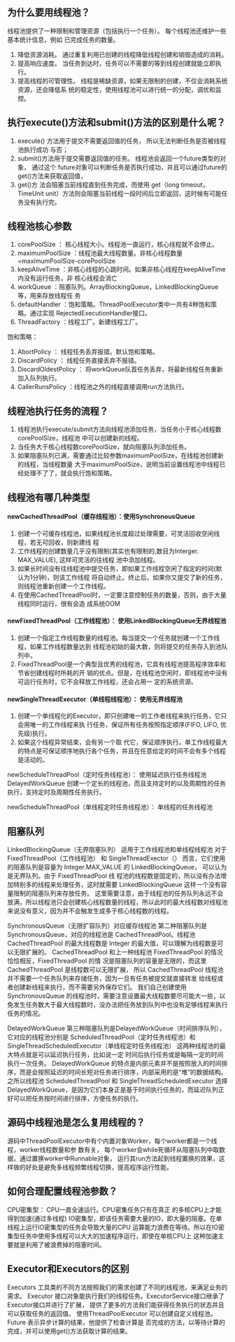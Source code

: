 ## 为什么要用线程池？
线程池提供了一种限制和管理资源（包括执行一个任务）。 每个线程池还维护一些基本统计信息，例如 已完成任务的数量。
1. 降低资源消耗。 通过重复利用已创建的线程降低线程创建和销毁造成的消耗。
2. 提高响应速度。 当任务到达时，任务可以不需要的等到线程创建就能立即执行。
3. 提高线程的可管理性。 线程是稀缺资源，如果无限制的创建，不仅会消耗系统资源，还会降低系 统的稳定性，使用线程池可以进行统一的分配，调优和监控。

## 执行execute()方法和submit()方法的区别是什么呢？
1. execute() 方法用于提交不需要返回值的任务， 所以无法判断任务是否被线程池执行成功 与否；
2. submit()方法用于提交需要返回值的任务。 线程池会返回一个future类型的对象， 通过这个 future对象可以判断任务是否执行成功，并且可以通过future的get()方法来获取返回值，
3. get()方 法会阻塞当前线程直到任务完成，而使用 get（long timeout，TimeUnit unit）方法则会阻塞当前线程一段时间后立即返回，这时候有可能任务没有执行完。

## 线程池核心参数
1. corePoolSize ： 核心线程大小。线程池一直运行，核心线程就不会停止。
2. maximumPoolSize ：线程池最大线程数量。非核心线程数量=maximumPoolSize-corePoolSize
3. keepAliveTime ：非核心线程的心跳时间。如果非核心线程在keepAliveTime内没有运行任务，非 核心线程会消亡
4. workQueue ：阻塞队列。ArrayBlockingQueue，LinkedBlockingQueue等，用来存放线程任 务
5. defaultHandler ：饱和策略。ThreadPoolExecutor类中一共有4种饱和策略。通过实现 RejectedExecutionHandler接口。
6. ThreadFactory ：线程工厂。新建线程工厂。

饱和策略：
1. AbortPolicy ： 线程任务丢弃报错。默认饱和策略。
2. DiscardPolicy ： 线程任务直接丢弃不报错。
3. DiscardOldestPolicy ： 将workQueue队首任务丢弃，将最新线程任务重新加入队列执行。
4. CallerRunsPolicy ：线程池之外的线程直接调用run方法执行。

## 线程池执行任务的流程？
1. 线程池执行execute/submit方法向线程池添加任务，当任务小于核心线程数corePoolSize，线程池 中可以创建新的线程。
2. 当任务大于核心线程数corePoolSize，就向阻塞队列添加任务。
3. 如果阻塞队列已满，需要通过比较参数maximumPoolSize，在线程池创建新的线程，当线程数量 大于maximumPoolSize，说明当前设置线程池中线程已经处理不了了，就会执行饱和策略。

## 线程池有哪几种类型
#### newCachedThreadPool（缓存线程池）：使用SynchronousQueue
1. 创建一个可缓存线程池，如果线程池长度超过处理需要，可灵活回收空闲线程，若无可回收，则新建线 程
2. 工作线程的创建数量几乎没有限制(其实也有限制的,数目为Interger. MAX_VALUE), 这样可灵活的往线程 池中添加线程。
3. 如果长时间没有往线程池中提交任务，即如果工作线程空闲了指定的时间(默认为1分钟)，则该工作线程 将自动终止。终止后，如果你又提交了新的任务，则线程池重新创建一个工作线程。
4. 在使用CachedThreadPool时，一定要注意控制任务的数量，否则，由于大量线程同时运行，很有会造 成系统OOM

#### newFixedThreadPool（工作线程池）： 使用LinkedBlockingQueue无界线程池
1. 创建一个指定工作线程数量的线程池。每当提交一个任务就创建一个工作线程，如果工作线程数量达到 线程池初始的最大数，则将提交的任务存入到池队列中。
2. FixedThreadPool是一个典型且优秀的线程池，它具有线程池提高程序效率和节省创建线程时所耗的开 销的优点。但是，在线程池空闲时，即线程池中没有可运行任务时，它不会释放工作线程，还会占用一
定的系统资源。

#### newSingleThreadExecutor（单线程线程池）： 使用无界线程池
1. 创建一个单线程化的Executor，即只创建唯一的工作者线程来执行任务，它只会用唯一的工作线程来执 行任务，保证所有任务按照指定顺序(FIFO, LIFO, 优先级)执行。
2. 如果这个线程异常结束，会有另一个取 代它，保证顺序执行。单工作线程最大的特点是可保证顺序地执行各个任务，并且在任意给定的时间不会有多个线程是活动的。

newScheduleThreadPool（定时任务线程池）： 使用延迟执行任务线程池DelayedWorkQueue
创建一个定长的线程池，而且支持定时的以及周期性的任务执行，支持定时及周期性任务执行。

newScheduleThreadPool（单线程定时任务线程池）： 单线程的任务线程池

## 阻塞队列
LinkedBlockingQueue（无界阻塞队列）  适用于工作线程池和单线程线程池
对于 FixedThreadPool（工作线程池） 和 SingleThreadExector（） 而言，它们使用的阻塞队列是容量为 Integer.MAX_VALUE 的 LinkedBlockingQueue，
可以认为是无界队列。由于 FixedThreadPool 线 程池的线程数是固定的，所以没有办法增加特别多的线程来处理任务，这时就需要 LinkedBlockingQueue 这样一个没有容量限制的阻塞队列来存放任务。 
这里需要注意，由于线程池的任务队列永远不会放满，所以线程池只会创建核心线程数量的线程，所以此时的最大线程数对线程池来说没有意义，因为并不会触发生成多于核心线程数的线程。

SynchronousQueue（无限扩容队列）对应缓存线程池
第二种阻塞队列是 SynchronousQueue，对应的线程池是 CachedThreadPool。线程池 CachedThreadPool 的最大线程数是 Integer 的最大值，可以理解为线程数是可以无限扩展的。 
CachedThreadPool 和上一种线程池 FixedThreadPool 的情况恰恰相反，FixedThreadPool 的情 况是阻塞队列的容量是无限的，而这里 CachedThreadPool 是线程数可以无限扩展，
所以 CachedThreadPool 线程池并不需要一个任务队列来存储任务，因为一旦有任务被提交就直接转发 给线程或者创建新线程来执行，而不需要另外保存它们。 
我们自己创建使用 SynchronousQueue 的线程池时，需要注意设置最大线程数要尽可能大一些，以免发生任务数大于最大线程数时，没办法把任务放到队列中也没有足够线程来执行任务的情况。

DelayedWorkQueue
第三种阻塞队列是DelayedWorkQueue（时间排序队列），它对应的线程池分别是 ScheduledThreadPool（定时任务线程池）和 SingleThreadScheduledExecutor（单线程定时任务线程池）
这两种线程池的最大特点就是可以延迟执行任务，比如说一定 时间后执行任务或是每隔一定的时间执行一次任务。
DelayedWorkQueue 的特点是内部元素并不是按照放入的时间排序，而是会按照延迟的时间长短对任务进行排序，内部采用的是“堆”的数据结构。
之所以线程池 ScheduledThreadPool 和 SingleThreadScheduledExecutor 选择 DelayedWorkQueue，是因为它们本身正是基于时间执行任务的，而延迟队列正好可以把任务按时间进行排序，方便任务的执行。

## 源码中线程池是怎么复用线程的？
源码中ThreadPoolExecutor中有个内置对象Worker，每个worker都是一个线程，worker线程数量和参 数有关，
每个worker会while死循环从阻塞队列中取数据，通过置换worker中Runnable对象， 运行其run方法起到线程置换的效果，这样做的好处是避免多线程频繁线程切换，提高程序运行性能。

## 如何合理配置线程池参数？
CPU密集型： CPU一直全速运行。CPU密集任务只有在真正 的多核CPU上才能得到加速(通过多线程)
IO密集型，即该任务需要大量的IO，即大量的阻塞。在单线程上运行IO密集型的任务会导致大量的CPU 运算能力浪费在等待。所以在IO密集型任务中使用多线程可以大大的加速程序运行，即使在单核CPU上
这种加速主要就是利用了被浪费掉的阻塞时间。

## Executor和Executors的区别
Executors 工具类的不同方法按照我们的需求创建了不同的线程池，来满足业务的需求。 Executor 接口对象能执行我们的线程任务。ExecutorService接口继承了Executor接口并进行了扩展， 提供了更多的方法我们能获得任务执行的状态并且可以获取任务的返回值。
使用ThreadPoolExecutor 可以创建自定义线程池。Future 表示异步计算的结果，他提供了检查计算是
否完成的方法，以等待计算的完成，并可以使用get()方法获取计算的结果。


